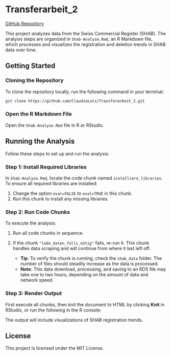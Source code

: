 # Transferarbeit_2

[GitHub Repository](https://github.com/ClaudioLutz/Transferarbeit_2.git)

This project analyzes data from the Swiss Commercial Register (SHAB). The analysis steps are organized in `Shab-Analyse.Rmd`, an R Markdown file, which processes and visualizes the registration and deletion trends in SHAB data over time.

## Getting Started

### Cloning the Repository
To clone the repository locally, run the following command in your terminal:

```bash
git clone https://github.com/ClaudioLutz/Transferarbeit_2.git
```

### Open the R Markdown File
Open the `Shab-Analyse.Rmd` file in R or RStudio.

## Running the Analysis

Follow these steps to set up and run the analysis:

### Step 1: Install Required Libraries
In `Shab-Analyse.Rmd`, locate the code chunk named `installiere_libraries`. To ensure all required libraries are installed:

1. Change the option `eval=FALSE` to `eval=TRUE` in this chunk.
2. Run this chunk to install any missing libraries.

### Step 2: Run Code Chunks
To execute the analysis:

1. Run all code chunks in sequence.
2. If the chunk `"lade_daten_falls_nötig"` fails, re-run it. This chunk handles data scraping and will continue from where it last left off. 

   - **Tip**: To verify the chunk is running, check the `shab_data` folder. The number of files should steadily increase as the data is processed.
   - **Note**: This data download, processing, and saving to an RDS file may take one to two hours, depending on the amount of data and network speed.

### Step 3: Render Output
First execute all chunks, then knit the document to HTML by clicking **Knit** in RStudio, or run the following in the R console:

The output will include visualizations of SHAB registration trends.

## License
This project is licensed under the MIT License.
